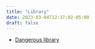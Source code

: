```yaml
---
title: "Library"
date: 2023-03-04T12:37:02-05:00
draft: false
---
```


- [Dangerous library](https://dangerous-reads.notion.site/743809fce28b48ebbb9df51460960abe?v=6dd3cada3b694211a18a1994dfc14e12)


